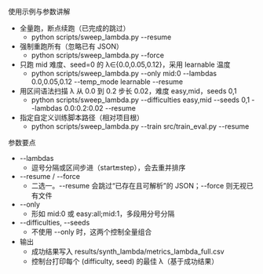 使用示例与参数讲解
- 全量跑，断点续跑（已完成的跳过）
  - python scripts/sweep_lambda.py --resume
- 强制重跑所有（忽略已有 JSON）
  - python scripts/sweep_lambda.py --force
- 只跑 mid 难度、seed=0 的 λ∈{0.0,0.05,0.12}，采用 learnable 温度
  - python scripts/sweep_lambda.py --only mid:0 --lambdas 0.0,0.05,0.12 --temp_mode learnable --resume
- 用区间语法扫描 λ 从 0.0 到 0.2 步长 0.02，难度 easy,mid，seeds 0,1
  - python scripts/sweep_lambda.py --difficulties easy,mid --seeds 0,1 --lambdas 0.0:0.2:0.02 --resume
- 指定自定义训练脚本路径（相对项目根）
  - python scripts/sweep_lambda.py --train src/train_eval.py --resume

参数要点
- --lambdas
  - 逗号分隔或区间步进（start:end:step），会去重并排序
- --resume / --force
  - 二选一。--resume 会跳过“已存在且可解析”的 JSON；--force 则无视已有文件
- --only
  - 形如 mid:0 或 easy:all;mid:1，多段用分号分隔
- --difficulties, --seeds
  - 不使用 --only 时，这两个控制全量组合
- 输出
  - 成功结果写入 results/synth_lambda/metrics_lambda_full.csv
  - 控制台打印每个 (difficulty, seed) 的最佳 λ（基于成功结果）